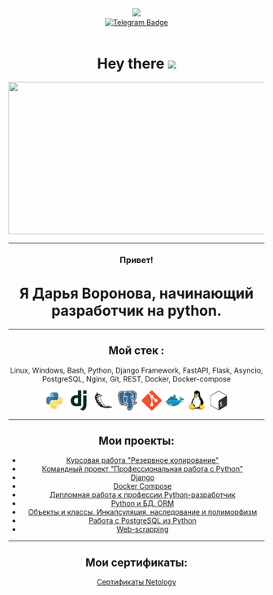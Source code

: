 <div id="header" align="center">
  <img src="https://media.giphy.com/media/coxQHKASG60HrHtvkt/giphy.gif" width="100"/>
</div>
<div id="badges" align="center">
  <a href="https://t.me/Missis_D">
    <img src="https://img.shields.io/badge/Telegram-blue?style=for-the-badge&logo=Telegram&logoColor=white" alt="Telegram Badge"/>
  </a>
  </div>
<div id="badges" align="center">
  <img src="https://komarev.com/ghpvc/?username=VoronovaDA&style=flat-square&color=blue" alt=""/>
<h1 align="center">
  Hey there
  <img src="https://media.giphy.com/media/hvRJCLFzcasrR4ia7z/giphy.gif" width="30px"/>
</h1>
<div>
  <img src="https://media.giphy.com/media/137EaR4vAOCn1S/giphy.gif" width="600" height="300"/>
</div>

---

### Привет! 
# Я Дарья Воронова, начинающий разработчик на python.

---

## Мой стек :
Linux, Windows, Bash, Python, Django Framework, FastAPI, Flask, Asyncio, PostgreSQL, Nginx, Git, REST, Docker, Docker-compose
<div>
  <img src="https://github.com/devicons/devicon/blob/master/icons/python/python-original.svg"  title="Python" alt="Python" width="40" height="40"/>&nbsp;
  <img src="https://github.com/devicons/devicon/blob/master/icons/django/django-plain.svg"  title="Django" alt="Django" width="40" height="40"/>&nbsp;
  <img src="https://github.com/devicons/devicon/blob/master/icons/flask/flask-original.svg"  title="Flask" alt="Flask" width="40" height="40"/>&nbsp;
  <img src="https://github.com/devicons/devicon/blob/master/icons/postgresql/postgresql-original.svg"  title="PostgreSQL" alt="PostgreSQL" width="40" height="40"/>&nbsp;
  <img src="https://github.com/devicons/devicon/blob/master/icons/git/git-original.svg" title="Git" alt="Git" width="40" height="40"/>
  <img src="https://github.com/devicons/devicon/blob/master/icons/docker/docker-original.svg" title="Docker" alt="Docker" width="40" height="40"/>
  <img src="https://github.com/devicons/devicon/blob/master/icons/linux/linux-original.svg" title="Linux" alt="Linux" width="40" height="40"/>
  <img src="https://github.com/devicons/devicon/blob/master/icons/bash/bash-original.svg" title="Bash" alt="Bash" width="40" height="40"/>
</div>

---

## Мои проекты:
- [Курсовая работа "Резервное копирование"]([https://github.com/VoronovaDA/Course_work.py])
- [Командный проект "Профессиональная работа с Python"]([https://github.com/VoronovaDA/Team_project.py])
- [Django]([https://github.com/VoronovaDA/Django_HW.py])
- [Docker Compose]([https://github.com/VoronovaDA/Docker-compose])
- [Дипломная работа к профессии Python-разработчик]([https://github.com/VoronovaDA/Netology_pd_diplom])
- [Python и БД. ORM]([https://github.com/VoronovaDA/sqlalchemy-HW])
- [Объекты и классы. Инкапсуляция, наследование и полиморфизм]([https://github.com/VoronovaDA/OOP-homework])
- [Работа с PostgreSQL из Python]([https://github.com/VoronovaDA/SQL-HW])
- [Web-scrapping]([(https://github.com/VoronovaDA/Web-scrapping.py)])

---

## Мои сертификаты:
[Сертификаты Netology]([https://github.com/VoronovaDA/My_certificate])
